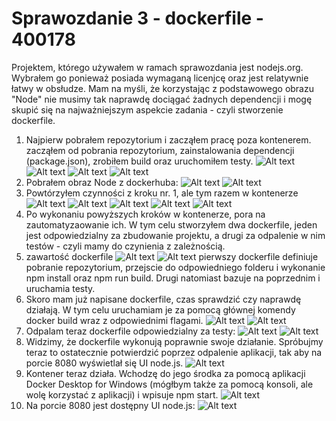# Sprawozdanie 3 - dockerfile - 400178

Projektem, którego używałem w ramach sprawozdania jest nodejs.org. Wybrałem go ponieważ posiada wymaganą licenjcę oraz
jest relatywnie łatwy w obsłudze. Mam na myśli, że korzystając z podstawowego obrazu "Node" nie musimy tak naprawdę
dociągać żadnych dependencji i mogę skupić się na najważniejszym aspekcie zadania - czyli stworzenie dockerfile.

1. Najpierw pobrałem repozytorium i zacząłem pracę poza kontenerem. zacząłem od pobrania repozytorium, zainstalowania
   dependencji (package.json), zrobiłem build oraz uruchomiłem testy.
   ![Alt text](git-clone-local.PNG?raw=true)
   ![Alt text](npp-install-local.PNG?raw=true)
   ![Alt text](npm-run-build.PNG?raw=true)
   ![Alt text](npm-test-local.PNG?raw=true)
2. Pobrałem obraz Node z dockerhuba:
   ![Alt text](node-image.PNG?raw=true)
   ![Alt text](node-docker-desktop.PNG?raw=true)
3. Powtórzyłem czynności z kroku nr. 1, ale tym razem w kontenerze
   ![Alt text](kontener-clone.PNG?raw=true)
   ![Alt text](npm-i.PNG?raw=true)
   ![Alt text](run-build.PNG?raw=true)
   ![Alt text](npm-test-v1.PNG?raw=true)
   ![Alt text](npm-test-confirm.PNG?raw=true)
4. Po wykonaniu powyższych kroków w kontenerze, pora na zautomatyzaowanie ich. W tym celu stworzyłem dwa dockerfile,
   jeden jest odpowiedzialny za zbudowanie projektu, a drugi za odpalenie w nim testów - czyli mamy do czynienia z
   zależnością.
5. zawartość dockerfile
   ![Alt text](dockerbuild.PNG?raw=true)
   ![Alt text](dockertest.PNG?raw=true)
   pierwszy dockerfile definiuje pobranie repozytorium, przejscie do odpowiedniego folderu i wykonanie npm install oraz
   npm run build. Drugi natomiast bazuje na poprzednim i uruchamia testy.
6. Skoro mam już napisane dockerfile, czas sprawdzić czy naprawdę działają. W tym celu uruchamiam je za pomocą głównej komendy docker build wraz z odpowiednimi flagami.
   ![Alt text](docker-build-build.PNG?raw=true)
   ![Alt text](docker-build-build2.PNG?raw=true)
7. Odpalam teraz  dockerfile odpowiedzialny za testy:
   ![Alt text](docker-build-tests.PNG?raw=true)
   ![Alt text](docker-build-tests2.PNG?raw=true)
8. Widzimy, że dockerfile wykonują poprawnie swoje działanie. Spróbujmy teraz to ostatecznie potwierdzić poprzez odpalenie aplikacji, tak aby na porcie 8080 wyświetlał się UI node.js.
   ![Alt text](docker-run-build.PNG?raw=true)
9. Kontener teraz działa. Wchodzę do jego środka za pomocą aplikacji Docker Desktop for Windows (mógłbym także za pomocą konsoli, ale wolę korzystać z aplikacji) i wpisuje npm start.
   ![Alt text](npm-start.PNG?raw=true)
10. Na porcie 8080 jest dostępny UI node.js:
![Alt text](nodejs-screen.PNG?raw=true)
